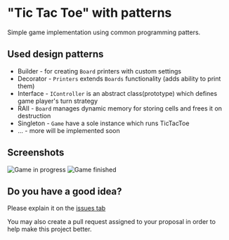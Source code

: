 # "Tic Tac Toe" with patterns

Simple game implementation using common programming patters.


## Used design patterns

* Builder - for creating `Board` printers with custom settings
* Decorator - `Printers` extends `Boards` functionality (adds ability to print them)
* Interface - `IController` is an abstract class(prototype) which defines game player's turn strategy
* RAII - `Board` manages dynamic memory for storing cells and frees it on destruction
* Singleton - `Game` have a sole instance which runs TicTacToe
* ... - more will be implemented soon


## Screenshots

![Game in progress](https://www.dropbox.com/s/qberq0ybk81vqsm/field_placment_25_5.png?raw=1)
![Game finished](https://www.dropbox.com/s/xpl3612o6ssrs77/field_win_25_5.png?raw=1)


## Do you have a good idea?

Please explain it on the [issues tab](//github.com/mikhail158/tictactoe-with-patterns/issues)

You may also create a pull request assigned to your proposal in order to help make this project better.
